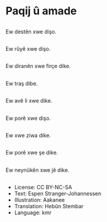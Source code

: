 # Paqij û amade

##
Ew destên xwe dişo.

##
Ew rûyê xwe dişo.

##
Ew diranên xwe firçe dike.

##
Ew traş dibe.

##
Ew avê li xwe dike.

##
Ew porê xwe dişo.

##
Ew xwe ziwa dike.

##
Ew porê xwe şe dike.

##
Ew neynûkên xwe jê dike.

##
* License: CC BY-NC-SA
* Text: Espen Stranger-Johannessen
* Illustration: Aakanee
* Translation: Hebûn Stembar
* Language: kmr
